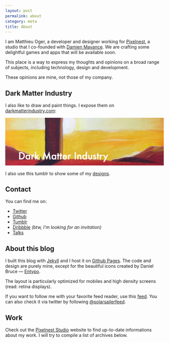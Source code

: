 ```yaml
---
layout: post
permalink: about
category: meta
title: About
---
```


I am Matthieu Oger, a developer and designer working for [Pixelnest][pixelnest], a studio that I co-founded with [Damien Mayance][dmayance]. We are crafting some delightful games and apps that will be available soon.

This place is a way to express my thoughts and opinions on a broad range of subjects, including technology, design and development.

These opinions are mine, not those of my company.

## Dark Matter Industry

I also like to draw and paint things. I expose them on [darkmatterindustry.com][dmi]:

[ ![Dark Matter Industry](/static/images/dmi.png) ][dmi]

I also use this tumblr to show some of my [designs](http://darkmatterindustry.com/tagged/design).

## Contact

You can find me on:

* [Twitter](http://twitter.com/solarsailer)
* [Github](http://github.com/solarsailer)
* [Tumblr][dmi]
* [Dribbble](http://dribbble.com/solarsailer) _(btw, I'm looking for an invitation)_
* [Talks](https://speakerdeck.com/solarsailer)

## About this blog

I built this blog with [Jekyll][jekyll] and I host it on [Github Pages][github]. The code and design are purely mine, except for the beautiful icons created by Daniel Bruce — [Entypo][entypo].

The layout is particularly optimized for mobiles and high density screens (read: retina displays).

If you want to follow me with your favorite feed reader, use this [feed][rss]. You can also check it via twitter by following [@solarsailerfeed](http://twitter.com/solarsailerfeed).

## Work

Check out the [Pixelnest Studio][pixelnest] website to find up-to-date informations about my work. I will try to compile a list of archives below.


[pixelnest]: http://pixelnest.io
[dmayance]: http://dmayance.com
[jekyll]: http://jekyllrb.com
[github]: http://github.com
[entypo]: http://entypo.com
[rss]: http://feedpress.me/solarsailer
[dmi]: http://darkmatterindustry.com
